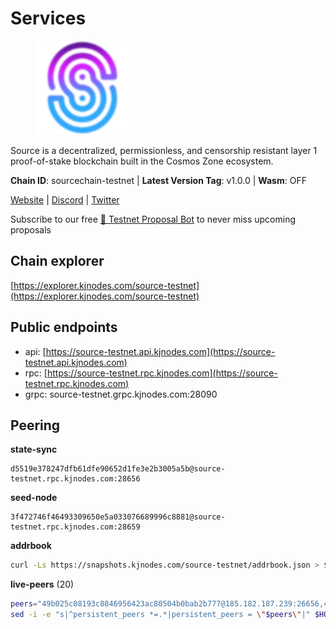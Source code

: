# Services

<figure><img src="https://raw.githubusercontent.com/kj89/cosmos-images/main/logos/source.png" width="150" alt=""><figcaption></figcaption></figure>

Source is a decentralized, permissionless, and censorship resistant layer 1 proof-of-stake blockchain built in the Cosmos Zone ecosystem.

**Chain ID**: sourcechain-testnet | **Latest Version Tag**: v1.0.0 | **Wasm**: OFF

[Website](https://www.sourceprotocol.io/) | [Discord](https://discord.io/SourceProtocol) | [Twitter](https://www.twitter.com/sourceprotocol_)



Subscribe to our free [🤖 Testnet Proposal Bot](https://t.me/kjnodes_testnet_proposal_bot) to never miss upcoming proposals


## Chain explorer
[https://explorer.kjnodes.com/source-testnet](https://explorer.kjnodes.com/source-testnet)

## Public endpoints

* api: [https://source-testnet.api.kjnodes.com](https://source-testnet.api.kjnodes.com)
* rpc: [https://source-testnet.rpc.kjnodes.com](https://source-testnet.rpc.kjnodes.com)
* grpc: source-testnet.grpc.kjnodes.com:28090

## Peering

**state-sync**

```text
d5519e378247dfb61dfe90652d1fe3e2b3005a5b@source-testnet.rpc.kjnodes.com:28656
```

**seed-node**

```text
3f472746f46493309650e5a033076689996c8881@source-testnet.rpc.kjnodes.com:28659
```

**addrbook**
```bash
curl -Ls https://snapshots.kjnodes.com/source-testnet/addrbook.json > $HOME/.source/config/addrbook.json
```

**live-peers** (20)
```bash
peers="49b025c08193c8846956423ac80504b0bab2b777@185.182.187.239:26656,4675f239ef3bd4cef7fa2770232b2eeea0008260@212.118.38.133:26656,829e2377df43a9f8e43ac6d886763c2a7b27a77c@195.2.93.179:26656,b24ae5d099d5564a227aa7b1a8278293b8db0cfa@185.255.131.27:26656,4ede26dd5fbb87bd9dba462fe2c3c3e39e15c8f2@207.180.224.128:46656,071b2ba352b966e3af4f4fd0568beb923bf354d4@95.217.153.19:26656,cac254555deea35a70c821abd7f3e7db47a46d55@65.109.92.241:20056,03d324b03078e3bd38c7c7550988362d11106ce4@135.181.198.246:26656,7143126daf3c0983745a0b10b83c8e794c4fb2fc@65.108.126.46:33656,bdf9b6ad38b803358e7fd99f35b14795ebcd8144@190.2.155.67:29656,b20497b3fb86603d04e00024766ec07dc3fe7e48@65.108.76.44:11563,d5519e378247dfb61dfe90652d1fe3e2b3005a5b@65.109.68.190:28656,e225dac8c3407df8419fb01f4255d72212a3b6ee@194.233.80.252:26656,46ae715de3bcf284ff997b841e6e82f279e3654f@154.26.153.179:26656,f9c66449320c103f6c33b10f5926b20732a3bd10@194.60.201.69:26656,ddb472d197b8a732bb3f8878035603769aa4c85b@161.35.75.82:26656,f2936d8f0ae99b9fa99d179f746faacc9c41a5c3@65.108.158.181:26656,9d16b552697cdce3c8b4f23de53708533d99bc59@165.232.144.133:26656,b4b37e3947ec2407a868929ef2788da3231bf6aa@161.35.154.141:26656,a9e8376ba9309bdcf5d6ed00e8960d70a03bb3f2@213.202.218.28:26656"
sed -i -e "s|^persistent_peers *=.*|persistent_peers = \"$peers\"|" $HOME/.source/config/config.toml
```
